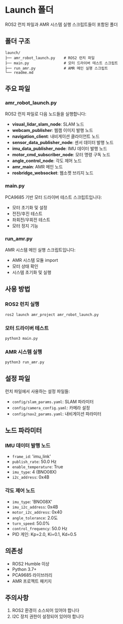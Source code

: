 # Launch 폴더

ROS2 런치 파일과 AMR 시스템 실행 스크립트들이 포함된 폴더

## 폴더 구조

```
launch/
├── amr_robot_launch.py    # ROS2 런치 파일
├── main.py                # 모터 드라이버 테스트 스크립트
├── run_amr.py             # AMR 메인 실행 스크립트
└── readme.md             
```

## 주요 파일

### amr_robot_launch.py

ROS2 런치 파일로 다음 노드들을 실행합니다:

- **visual_lidar_slam_node**: SLAM 노드
- **webcam_publisher**: 웹캠 이미지 발행 노드
- **navigation_client**: 내비게이션 클라이언트 노드
- **sensor_data_publisher_node**: 센서 데이터 발행 노드
- **imu_data_publisher_node**: IMU 데이터 발행 노드
- **motor_cmd_subscriber_node**: 모터 명령 구독 노드
- **angle_control_node**: 각도 제어 노드
- **amr_main**: AMR 메인 노드
- **rosbridge_websocket**: 웹소켓 브리지 노드

### main.py

PCA9685 기반 모터 드라이버 테스트 스크립트입니다:

- 모터 초기화 및 설정
- 전진/후진 테스트
- 좌회전/우회전 테스트
- 모터 정지 기능

### run_amr.py

AMR 시스템 메인 실행 스크립트입니다:

- AMR 시스템 모듈 import
- 모터 상태 확인
- 시스템 초기화 및 실행

## 사용 방법

### ROS2 런치 실행

```bash
ros2 launch amr_project amr_robot_launch.py
```

### 모터 드라이버 테스트

```bash
python3 main.py
```

### AMR 시스템 실행

```bash
python3 run_amr.py
```

## 설정 파일

런치 파일에서 사용하는 설정 파일들:

- `config/slam_params.yaml`: SLAM 파라미터
- `config/camera_config.yaml`: 카메라 설정
- `config/nav2_params.yaml`: 내비게이션 파라미터

## 노드 파라미터

### IMU 데이터 발행 노드

- `frame_id`: 'imu_link'
- `publish_rate`: 50.0 Hz
- `enable_temperature`: True
- `imu_type`: 4 (BNO08X)
- `i2c_address`: 0x4B

### 각도 제어 노드

- `imu_type`: 'BNO08X'
- `imu_i2c_address`: 0x4B
- `motor_i2c_address`: 0x40
- `angle_tolerance`: 2.0도
- `turn_speed`: 50.0%
- `control_frequency`: 50.0 Hz
- PID 게인: Kp=2.0, Ki=0.1, Kd=0.5

## 의존성

- ROS2 Humble 이상
- Python 3.7+
- PCA9685 라이브러리
- AMR 프로젝트 패키지

## 주의사항

1. ROS2 환경이 소스되어 있어야 합니다
2. I2C 장치 권한이 설정되어 있어야 합니다
